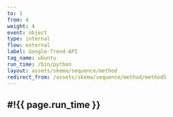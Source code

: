 ```yaml
---
to: 1
from: 4
weight: 4
event: object
type: internal
flow: external
label: Google-Trend-API
tag_name: ubuntu
run_time: /bin/python
layout: assets/skema/sequence/method
redirect_from: /assets/skema/sequence/method/method5
---
```

#!{{ page.run_time }}
---
